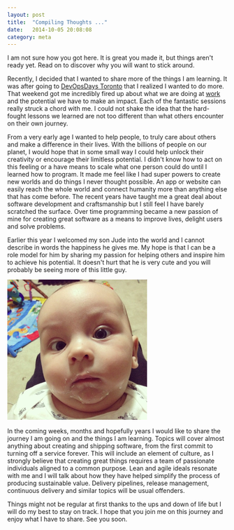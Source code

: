 ```yaml
---
layout: post
title:  "Compiling Thoughts ..."
date:   2014-10-05 20:08:08
category: meta
---
```


I am not sure how you got here. It is great you made it, but things aren't
ready yet. Read on to discover why you will want to stick around.

Recently, I decided that I wanted to share more of the things I am learning.
It was after going to [DevOpsDays Toronto][devopsdaysto] that I realized
I wanted to do more. That weekend got me incredibly fired up about what we are
doing at [work][d2l] and the potential we have to make an impact. Each of the
fantastic sessions really struck a chord with me. I could not shake the idea
that the hard-fought lessons we learned are not too different than what
others encounter on their own journey.

From a very early age I wanted to help people, to truly care about others and
make a difference in their lives. With the billions of people on our planet,
I would hope that in some small way I could help unlock their creativity or
encourage their limitless potential. I didn't know how to act on this feeling
or a have means to scale what one person could do until I learned how to
program. It made me feel like I had super powers to create new worlds and do
things I never thought possible. An app or website can easily reach the whole
world and connect humanity more than anything else that has come before. The recent years
have taught me a great deal about software development and craftsmanship but I
still feel I have barely scratched the surface. Over time programming became a
new passion of mine for creating great software as a means to improve lives,
delight users and solve problems.

Earlier this year I welcomed my son Jude into the world and I cannot describe
in words the happiness he gives me. My hope is that I can be a role model for
him by sharing my passion for helping others and inspire him to achieve his
potential. It doesn't hurt that he is very cute and you will probably be
seeing more of this little guy.

<p class="center-image">
	<img
		title="Oh, hi"
		alt="Jude with milk all over his face"
		src="/images/posts/MilkFace.png" />
</p>

In the coming weeks, months and hopefully years I would like to share the
journey I am going on and the things I am learning. Topics will cover
almost anything about creating and shipping software, from the first commit
to turning off a service forever. This will include an element of culture, as
I strongly believe that creating great things requires a team of passionate
individuals aligned to a common purpose. Lean and agile ideals resonate with me
and I will talk about how they have helped simplify the process of producing
sustainable value. Delivery pipelines, release management, continuous delivery
and similar topics will be usual offenders.

Things might not be regular at first thanks to the ups and down of life but I
will do my best to stay on track. I hope that you join me on this journey and
enjoy what I have to share. See you soon.

[devopsdaysto]: http://devopsdays.org/events/2014-toronto/
[d2l]:          http://d2l.com
